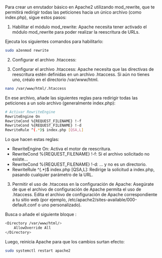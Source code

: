 Para crear un enrutador básico en Apache2 utilizando mod_rewrite, que te permitirá redirigir todas las peticiones hacia un único archivo (como index.php), sigue estos pasos:

1. Habilitar el módulo mod_rewrite:
   Apache necesita tener activado el módulo mod_rewrite para poder realizar la reescritura de URLs.

Ejecuta los siguientes comandos para habilitarlo:

```bash
sudo a2enmod rewrite

```

2. Configurar el archivo .htaccess:

3. Configurar el archivo .htaccess:
   Apache necesita que las directivas de reescritura estén definidas en un archivo .htaccess. Si aún no tienes uno, créalo en el directorio /var/www/html.

```bash
nano /var/www/html/.htaccess
```

En ese archivo, añade las siguientes reglas para redirigir todas las peticiones a un solo archivo (generalmente index.php):

```bash
# Activar RewriteEngine
RewriteEngine On
RewriteCond %{REQUEST_FILENAME} !-f
RewriteCond %{REQUEST_FILENAME} !-d
RewriteRule ^(.*)$ index.php [QSA,L]
```

Lo que hacen estas reglas:

- RewriteEngine On: Activa el motor de reescritura.
- RewriteCond %{REQUEST_FILENAME} !-f: Si el archivo solicitado no existe...
- RewriteCond %{REQUEST_FILENAME} !-d: ... y no es un directorio.
- RewriteRule ^(.\*)$ index.php [QSA,L]: Redirige la solicitud a index.php, pasando cualquier parámetro de la URL.

3. Permitir el uso de .htaccess en la configuración de Apache:
   Asegúrate de que el archivo de configuración de Apache permita el uso de .htaccess. Edita el archivo de configuración de Apache correspondiente a tu sitio web (por ejemplo, /etc/apache2/sites-available/000-default.conf o uno personalizado).

Busca o añade el siguiente bloque <Directory>:

```bash
<Directory /var/www/html/>
    AllowOverride All
</Directory>
```

Luego, reinicia Apache para que los cambios surtan efecto:

```bash
sudo systemctl restart apache2
```
